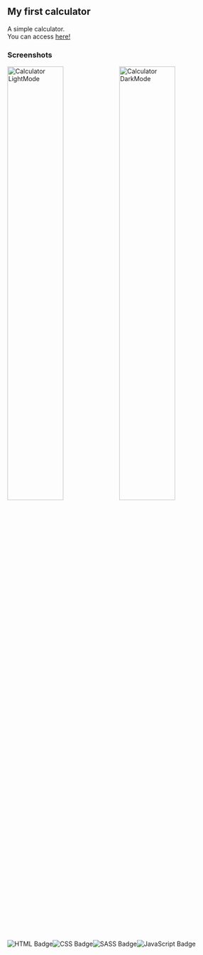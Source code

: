## My first calculator
A simple calculator. <br>
You can access [here!](https://calculators-drab.vercel.app/)

### Screenshots
<img width="50%" src="https://github.com/MrRedu/calculators/assets/73679190/28e17d4c-6105-413f-9cce-05d74d2bc71d" alt="Calculator LightMode"><img width="50%" src="https://github.com/MrRedu/calculators/assets/73679190/114d63f5-8ca8-45f3-9cb7-e07b3b990121" alt="Calculator DarkMode">

![HTML Badge](https://img.shields.io/badge/HTML5-E34F26.svg?style=for-the-badge&logo=HTML5&logoColor=white)![CSS Badge](https://img.shields.io/badge/CSS3-1572B6.svg?style=for-the-badge&logo=CSS3&logoColor=white)![SASS Badge](https://img.shields.io/badge/Sass-CC6699.svg?style=for-the-badge&logo=Sass&logoColor=white)![JavaScript Badge](https://img.shields.io/badge/JavaScript-F7DF1E.svg?style=for-the-badge&logo=JavaScript&logoColor=black)
